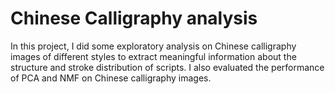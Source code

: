 # Chinese Calligraphy analysis

In this project, I did some exploratory analysis on Chinese calligraphy images of different styles to extract meaningful information about the structure and stroke distribution of scripts. I also evaluated the performance of PCA and NMF on Chinese calligraphy images.

